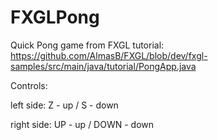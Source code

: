 # FXGLPong

Quick Pong game from FXGL tutorial: https://github.com/AlmasB/FXGL/blob/dev/fxgl-samples/src/main/java/tutorial/PongApp.java

Controls:

left side: Z - up / S - down

right side: UP - up / DOWN - down
